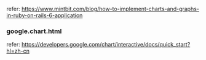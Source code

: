 refer: https://www.mintbit.com/blog/how-to-implement-charts-and-graphs-in-ruby-on-rails-6-application

### google.chart.html
refer: https://developers.google.com/chart/interactive/docs/quick_start?hl=zh-cn

